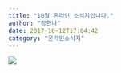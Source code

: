 ```yaml
---
title: "10월 온라인 소식지입니다."
author: "장한나"
date: 2017-10-12T17:04:42
category: "온라인소식지"
---
```


![](/files/attach//www.hhakorea.org/news/201710/2017010.jpg)
